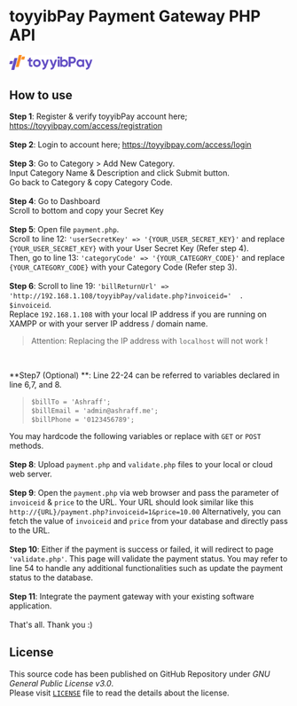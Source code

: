 
# toyyibPay Payment Gateway PHP API
<img src="https://raw.githubusercontent.com/iamashraff/toyyibPay-Payment-Gateway-PHP-API/main/src/logo.png?token=GHSAT0AAAAAACCT7OIGBS4YKXVAJ3HEVAXIZDA24KA" width=150>
<br>

## How to use
**Step 1**: Register & verify toyyibPay account here;
https://toyyibpay.com/access/registration
<br><br>
**Step 2**: Login to account here;
https://toyyibpay.com/access/login
<br><br>
**Step 3**: Go to Category > Add New Category.<br>
Input Category Name & Description and click Submit button.<br>
Go back to Category & copy Category Code.
<br><br>
**Step 4**: Go to Dashboard<br>
Scroll to bottom and copy your Secret Key
<br><br>
**Step 5**: Open file `payment.php`.<br>
Scroll to line 12: `'userSecretKey' => '{YOUR_USER_SECRET_KEY}'` and replace `{YOUR_USER_SECRET_KEY}` with your User Secret Key (Refer step 4).<br>
Then, go to line 13: `'categoryCode' => '{YOUR_CATEGORY_CODE}'` and replace `{YOUR_CATEGORY_CODE}` with your Category Code (Refer step 3).
<br><br>
**Step 6**: Scroll to line 19: `'billReturnUrl' => 'http://192.168.1.108/toyyibPay/validate.php?invoiceid='  .  $invoiceid`.<br>
Replace `192.168.1.108` with your local IP address if you are running on XAMPP or with your server IP address / domain name.

> Attention: Replacing the IP address with `localhost` will not work !

<br>

**Step7 (Optional) **:  Line 22-24 can be referred to variables declared in line 6,7, and 8.<br>

>     $billTo = 'Ashraff';
>     $billEmail = 'admin@ashraff.me';
>     $billPhone = '0123456789';

You may hardcode the following variables or replace with `GET` or `POST` methods.
<br><br>
**Step 8**: Upload `payment.php` and `validate.php` files to your local or cloud web server.
<br><br>
**Step 9**: Open the `payment.php` via web browser and pass the parameter of `invoiceid` & `price` to the URL.
Your URL should look similar like this `http://{URL}/payment.php?invoiceid=1&price=10.00`
Alternatively, you can fetch the value of `invoiceid` and `price` from your database and directly pass to the URL.
<br><br>
**Step 10**: Either if the payment is success or failed, it will redirect to page `'validate.php'`. This page will validate the payment status. You may refer to line 54 to handle any additional functionalities such as update the payment status to the database.
<br><br>
**Step 11**: Integrate the payment gateway with your existing software application.<br><br>
That's all. Thank you :)

## License
This source code has been published on GitHub Repository under  _GNU General Public License v3.0_.  
Please visit  [`LICENSE`](https://github.com/iamashraff/toyyibPay-Payment-Gateway-PHP-API/blob/main/LICENSE)  file to read the details about the license.
